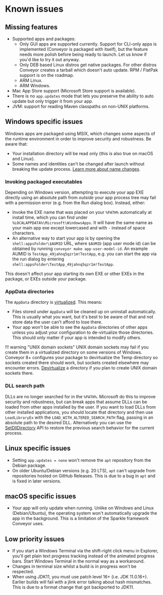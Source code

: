 # Known issues

## Missing features

* Supported apps and packages:
    * Only GUI apps are supported currently. Support for CLI-only apps is implemented (Conveyor is packaged with itself), but the feature 
      needs more polish before being ready to launch. Let us know if you'd like to try it out anyway.
    * Only DEB based Linux distros get native packages. For other distros Conveyor creates a tarball which doesn't auto update. 
      RPM / FlatPak support is on the roadmap.
    * ARM Linux.
    * ARM Windows.
* Mac App Store support (Microsoft Store support is available).
* There is no `app.updates` mode that lets you preserve the ability to auto update but only trigger it from your app.
* JVM: support for reading Maven classpaths on non-UNIX platforms.

## Windows specific issues

Windows apps are packaged using MSIX, which changes some aspects of the runtime environment in order to improve security and robustness.
Be aware that:

* Your installation directory will be read only (this is also true on macOS and Linux).
* Some names and identities can't be changed after launch without breaking the update process. [Learn more about name changes](name-changes.md).

### Invoking packaged executables

Depending on Windows version, attempting to execute your app EXE directly using an absolute path from _outside_ your app process tree 
may fail with a permission error (e.g. from the Run dialog box). Instead, either:

  * Invoke the EXE name that was placed on your `%PATH%` automatically at install time, which you can find under 
    `%LOCALAPPDATA%\Microsoft\WindowsApps`. It will have the same name as your main app exe except lowercased and with `-` instead of 
    space characters.  
  * An alternative way to start your app is by opening the `shell:appsFolder\$AUMID` URL, where `$AUMID` (app user mode id) can be 
    obtained by running `conveyor make app-user-model-id`. An example AUMID is `TestApp_49jahnq5qzr1m!TestApp`, e.g. you can start 
    the app via the run dialog by entering `shell:appsFolder\TestApp_49jahnq5qzr1m!TestApp`.

This doesn't affect your app starting its own EXE or other EXEs in the package, or EXEs outside your package.

### AppData directories

The `AppData` directory is [virtualized](configs/windows.md#virtualization). This means:

* Files stored under `AppData` will be cleaned up on uninstall automatically. This is usually what you want, but it's best to be 
  aware of that and not store data the user can't afford to lose there.
* Your app won't be able to see the `AppData` directories of other apps unless you adjust your configuration to de-virtualize those directories.
  This should only matter if your app is intended to modify others.

!!! warning "UNIX domain sockets"
    UNIX domain sockets may fail if you create them in a virtualized directory on some versions of Windows. Conveyor 8+ configures your 
    package to devirtualize the Temp directory so sockets created there should work, but sockets created elsewhere may encounter errors. 
    [Devirtualize](configs/windows.md#virtualization) a directory if you plan to create UNIX domain sockets there.

### DLL search path

DLLs are no longer searched for in the `%PATH%`. Microsoft do this to improve security and robustness, but can break apps that assume DLLs can
be loaded from other apps installed by the user. If you want to load DLLs from other installed applications, you should locate that 
directory and then use `LoadLibraryEx` with the `LOAD_WITH_ALTERED_SEARCH_PATH` flag, passing in an absolute path to the desired DLL. 
Alternatively you can use the [SetDllDirectory](https://learn.microsoft.com/en-us/windows/win32/api/winbase/nf-winbase-setdlldirectorya) 
API to restore the previous search behavior for the current process. 

## Linux specific issues

* Setting `app.updates = none` won't remove the `apt` repository from the Debian package.
* On older Ubuntu/Debian versions (e.g. 20 LTS), `apt` can't upgrade from repositories hosted on GitHub Releases. This is due to a bug in 
  `apt` and is fixed in later versions.

## macOS specific issues

* Your app will only update when running. Unlike on Windows and Linux (Debian/Ubuntu), the operating system won't automatically upgrade the
  app in the background. This is a limitation of the Sparkle framework Conveyor uses.

## Low priority issues 

* If you start a Windows Terminal via the shift-right click menu in Explorer, you'll get plain text progress tracking instead of the animated progress bars. Start Windows Terminal in the normal way as a workaround.
* Changes in terminal size whilst a build is in progress won't be respected.
* When using JDK11, you must use patch level 16+ (i.e. JDK 11.0.16+). Earlier builds will fail with a jlink error talking about hash mismatches. This is due to a format change that got backported to JDK11.
